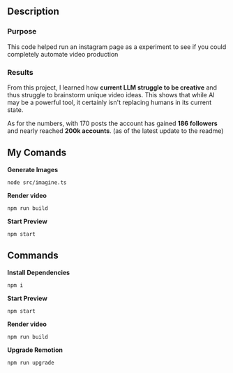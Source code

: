 ## Description

### Purpose
This code helped run an instagram page as a experiment to see if you could completely automate video production

### Results
From this project, I learned how **current LLM struggle to be creative** and thus struggle to brainstorm unique video ideas. This shows that while AI may be a powerful tool, it certainly isn't replacing humans in its current state.

As for the numbers, with 170 posts the account has gained **186 followers** and nearly reached **200k accounts**. (as of the latest update to the readme)

## My Comands

**Generate Images**
```console
node src/imagine.ts
```

**Render video**

```console
npm run build
```

**Start Preview**

```console
npm start
```

## Commands

**Install Dependencies**

```console
npm i
```

**Start Preview**

```console
npm start
```

**Render video**

```console
npm run build
```

**Upgrade Remotion**

```console
npm run upgrade
```

